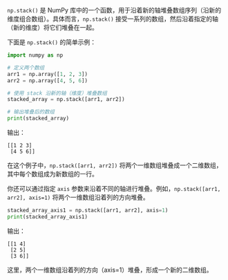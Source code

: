 `np.stack()` 是 NumPy 库中的一个函数，用于沿着新的轴堆叠数组序列（沿新的维度组合数组）。具体而言，`np.stack()` 接受一系列的数组，然后沿着指定的轴（新的维度）将它们堆叠在一起。

下面是 `np.stack()` 的简单示例：

```python
import numpy as np

# 定义两个数组
arr1 = np.array([1, 2, 3])
arr2 = np.array([4, 5, 6])

# 使用 stack 沿新的轴（维度）堆叠数组
stacked_array = np.stack([arr1, arr2])

# 输出堆叠后的数组
print(stacked_array)
```

输出：

```
[[1 2 3]
 [4 5 6]]
```

在这个例子中，`np.stack([arr1, arr2])` 将两个一维数组堆叠成一个二维数组，其中每个数组成为新数组的一行。

你还可以通过指定 `axis` 参数来沿着不同的轴进行堆叠。例如，`np.stack([arr1, arr2], axis=1)` 将两个一维数组沿着列的方向堆叠。

```python
stacked_array_axis1 = np.stack([arr1, arr2], axis=1)
print(stacked_array_axis1)
```

输出：

```
[[1 4]
 [2 5]
 [3 6]]
```

这里，两个一维数组沿着列的方向（axis=1）堆叠，形成一个新的二维数组。
